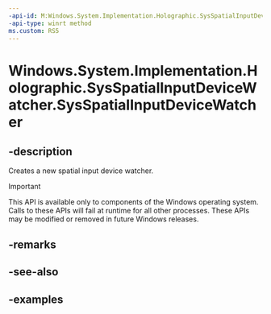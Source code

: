 ```yaml
---
-api-id: M:Windows.System.Implementation.Holographic.SysSpatialInputDeviceWatcher.#ctor
-api-type: winrt method
ms.custom: RS5
---
```


<!-- Method syntax.
public SysSpatialInputDeviceWatcher.SysSpatialInputDeviceWatcher()
-->

# Windows.System.Implementation.Holographic.SysSpatialInputDeviceWatcher.SysSpatialInputDeviceWatcher

## -description
Creates a new spatial input device watcher.

> [!IMPORTANT]
> This API is available only to components of the Windows operating system.  Calls to these APIs will fail at runtime for all other processes.  These APIs may be modified or removed in future Windows releases.

## -remarks

## -see-also

## -examples

